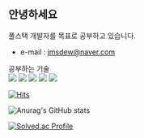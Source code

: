 ## 안녕하세요


풀스택 개발자를 목표로 공부하고 있습니다.

* e-mail : <jmsdew@naver.com> <br>

공부하는 기술 <br>
<img src="https://img.shields.io/badge/Java-F7DF1E?style=flat&logo=javascript&logoColor=white"/>
<img src="https://img.shields.io/badge/Spring-6DB33F?style=flat-square&logo=Spring&logoColor=white"/>
<img src="https://img.shields.io/badge/mysql-4479A1?style=flat&logo=mysql&logoColor=white"/>
<img src="https://img.shields.io/badge/Javascript-F7DF1E?style=flat&logo=javascript&logoColor=white"/>
<img src="https://img.shields.io/badge/React-61DAFB?style=flat-square&logo=React&logoColor=black"/>




[![Hits](https://hits.seeyoufarm.com/api/count/incr/badge.svg?url=https%3A%2F%2Fgithub.com%2Fjmsedew&count_bg=%2337268D&title_bg=%23555555&icon=&icon_color=%23E7E7E7&title=hits&edge_flat=false)](https://hits.seeyoufarm.com)

![Anurag's GitHub stats](https://github-readme-stats.vercel.app/api?username=jmsdew&theme=default_icons=true)

[![Solved.ac Profile](http://mazassumnida.wtf/api/v2/generate_badge?boj=jmsdew)](https://solved.ac/jmsdew/)
